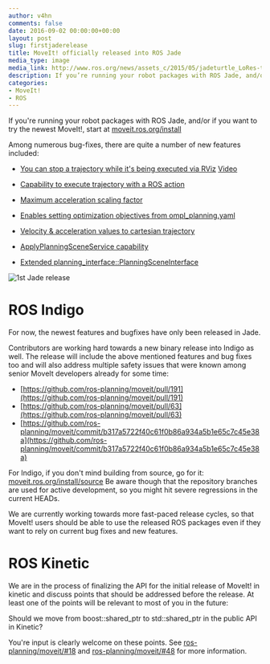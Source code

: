 ```yaml
---
author: v4hn
comments: false
date: 2016-09-02 00:00:00+00:00
layout: post
slug: firstjaderelease
title: MoveIt! officially released into ROS Jade
media_type: image
media_link: http://www.ros.org/news/assets_c/2015/05/jadeturtle_LoRes-thumb-480x519-1131.jpg
description: If you’re running your robot packages with ROS Jade, and/or if you want to try the newest MoveIt!, start at moveit.ros.org/install
categories:
- MoveIt!
- ROS
---
```


If you're running your robot packages with ROS Jade, and/or if you want to try the newest MoveIt!, start at [moveit.ros.org/install](http://moveit.ros.org/install/)

Among numerous bug-fixes, there are quite a number of new features included:

- [You can stop a trajectory while it's being executed via RViz](https://github.com/ros-planning/moveit_ros/pull/713)
  [Video](https://www.youtube.com/watch?v=XEU-wVHUvgI&feature=youtu.be)

- [Capability to execute trajectory with a ROS action](https://github.com/ros-planning/moveit/pull/60)

- [Maximum acceleration scaling factor](https://github.com/ros-planning/moveit_core/pull/273)

- [Enables setting optimization objectives from ompl_planning.yaml](http://docs.ros.org/indigo/api/moveit_tutorials/html/doc/ompl_interface_tutorial.html?highlight=ompl)

- [Velocity & acceleration values to cartesian trajectory](https://github.com/ros-planning/moveit_ros/pull/735)

- [ApplyPlanningSceneService capability](https://github.com/ros-planning/moveit_ros/pull/686)

- [Extended planning_interface::PlanningSceneInterface](https://github.com/ros-planning/moveit_ros/issues/630)

![1st Jade release](http://www.ros.org/news/assets_c/2015/05/jadeturtle_LoRes-thumb-480x519-1131.jpg)

ROS Indigo
==========

For now, the newest features and bugfixes have only been released in Jade.

Contributors are working hard towards a new binary release into Indigo as well.
The release will include the above mentioned features and bug fixes too and will
also address multiple safety issues that were known among senior MoveIt developers already for some time:

- [https://github.com/ros-planning/moveit/pull/191](https://github.com/ros-planning/moveit/pull/191)
- [https://github.com/ros-planning/moveit/pull/63](https://github.com/ros-planning/moveit/pull/63)
- [https://github.com/ros-planning/moveit/commit/b317a5722f40c61f0b86a934a5b1e65c7c45e38a](https://github.com/ros-planning/moveit/commit/b317a5722f40c61f0b86a934a5b1e65c7c45e38a)

For Indigo, if you don't mind building from source, go for it: [moveit.ros.org/install/source](http://moveit.ros.org/install/source/)
Be aware though that the repository branches are used for active development, so you might hit severe regressions in the current HEADs.

We are currently working towards more fast-paced release cycles, so that MoveIt! users
should be able to use the released ROS packages even if they want to rely on current bug fixes and new features.


ROS Kinetic
===========

We are in the process of finalizing the API for the initial release of MoveIt! in kinetic and discuss points
that should be addressed before the release. At least one of the points will be relevant to most of you in the future:

Should we move from boost::shared_ptr to std::shared_ptr in the public API in Kinetic?

You're input is clearly welcome on these points.
See [ros-planning/moveit/#18](https://github.com/ros-planning/moveit/issues/18) and [ros-planning/moveit/#48](https://github.com/ros-planning/moveit/issues/48) for more information.
